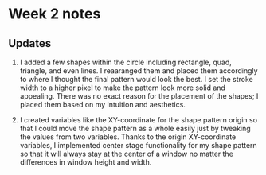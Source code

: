 # Week 2 notes

## Updates

1. I added a few shapes within the circle including rectangle, quad, triangle, and even lines. I reaaranged them and placed them accordingly to where I thought the final pattern would look the best. I set the stroke width to a higher pixel to make the pattern look more solid and appealing. There was no exact reason for the placement of the shapes; I placed them based on my intuition and aesthetics. 

2. I created variables like the XY-coordinate for the shape pattern origin so that I could move the shape pattern as a whole easily just by tweaking the values from two variables. Thanks to the origin XY-coordinate variables, I implemented center stage functionality for my shape pattern so that it will always stay at the center of a window no matter the differences in window height and width. 
